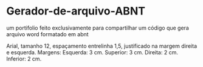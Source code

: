 # Gerador-de-arquivo-ABNT
um portifolio feito exclusivamente para compartilhar um código que gera arquivo word formatado em abnt

Arial, tamanho 12, espaçamento entrelinha 1,5, justificado na margem direita e esquerda. Margens: Esquerda: 3 cm. Superior: 3 cm. Direita: 2 cm. Inferior: 2 cm.
